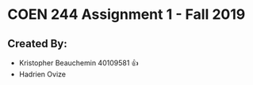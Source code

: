 # COEN 244 Assignment 1 - Fall 2019

## Created By:
- Kristopher Beauchemin  40109581 :+1:   
- Hadrien Ovize
